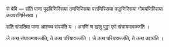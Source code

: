से बेमि — संति पाणा पुढविणिस्सिया तणणिस्सिया पत्तणिस्सिया कट्ठणिस्सिया गोमयणिस्सिया कयवरणिस्सिया । 

संति संपातिमा पाणा आहच्च संपयंति य । अगणिं च खलु पुट्ठा एणे संघायमावज्जंति । 

जे तत्थ संघायमावज्जंति, ते तत्थ परियावज्जंति । जे तत्थ परियावज्जंति, ते तत्थ उद्दायंति । 
